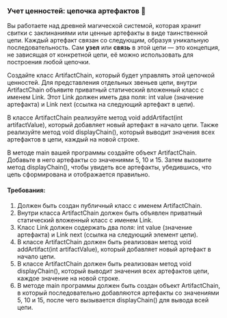 
### Учет ценностей: цепочка артефактов 💎 

Вы работаете над древней магической системой, которая хранит свитки с заклинаниями или ценные артефакты в виде таинственной цепи. Каждый артефакт связан со следующим, образуя уникальную последовательность. Сам **узел** или **связь** в этой цепи — это концепция, не зависящая от конкретной цепи, её можно использовать для построения любой цепочки.

Создайте класс ArtifactChain, который будет управлять этой цепочкой ценностей. Для представления отдельных звеньев цепи, внутри ArtifactChain объявите приватный статический вложенный класс с именем Link. Этот Link должен иметь два поля: int value (значение артефакта) и Link next (ссылка на следующий артефакт в цепи).

В классе ArtifactChain реализуйте метод void addArtifact(int artifactValue), который добавляет новый артефакт в начало цепи. Также реализуйте метод void displayChain(), который выводит значения всех артефактов в цепи, каждый на новой строке.

В методе main вашей программы создайте объект ArtifactChain. Добавьте в него артефакты со значениями 5, 10 и 15. Затем вызовите метод displayChain(), чтобы увидеть все артефакты, убедившись, что цепь сформирована и отображается правильно.

#### Требования:
1. Должен быть создан публичный класс с именем ArtifactChain.
2. Внутри класса ArtifactChain должен быть объявлен приватный статический вложенный класс с именем Link.
3. Класс Link должен содержать два поля: int value (значение артефакта) и Link next (ссылка на следующий элемент цепи).
4. В классе ArtifactChain должен быть реализован метод void addArtifact(int artifactValue), который добавляет новый артефакт в начало цепи.
5. В классе ArtifactChain должен быть реализован метод void displayChain(), который выводит значения всех артефактов цепи, каждое значение на новой строке.
6. В методе main программы должен быть создан объект ArtifactChain, в который последовательно добавляются артефакты со значениями 5, 10 и 15, после чего вызывается displayChain() для вывода всей цепи.